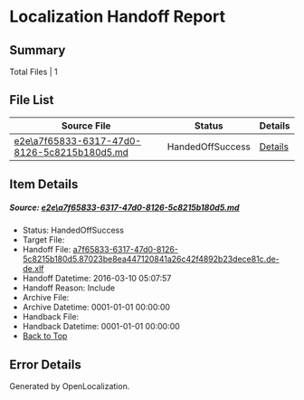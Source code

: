 # <a name='report-top'></a> Localization Handoff Report

## Summary
 Total Files | 1

## File List
 Source File | Status | Details 
 ----------- | ------ | ------- 
 [e2e\a7f65833-6317-47d0-8126-5c8215b180d5.md](https://github.com/OpenLocalizationTest/oltest/blob/f50058ebfc480801ff9787926e346e8800034946/e2e/a7f65833-6317-47d0-8126-5c8215b180d5.md) | HandedOffSuccess | [Details](#4b1d8a1620fdb303ed235ef9f9f6de77fe85c4e04)

## Item Details
##### <a name='4b1d8a1620fdb303ed235ef9f9f6de77fe85c4e04'></a> Source: [e2e\a7f65833-6317-47d0-8126-5c8215b180d5.md](https://github.com/OpenLocalizationTest/oltest/blob/f50058ebfc480801ff9787926e346e8800034946/e2e/a7f65833-6317-47d0-8126-5c8215b180d5.md)
* Status: HandedOffSuccess
* Target File: 
* Handoff File: [a7f65833-6317-47d0-8126-5c8215b180d5.87023be8ea447120841a26c42f4892b23dece81c.de-de.xlf](https://github.com/OpenLocalizationTestOrg/olhandoff/blob/3cc701bc841cd91b537666380131a620f93059f1/ol-handoff/OpenLocalizationTestOrg/oltest.de-de/xinjiang/ht/a7f65833-6317-47d0-8126-5c8215b180d5.87023be8ea447120841a26c42f4892b23dece81c.de-de.xlf)
* Handoff Datetime: 2016-03-10 05:07:57
* Handoff Reason: Include
* Archive File: 
* Archive Datetime: 0001-01-01 00:00:00
* Handback File: 
* Handback Datetime: 0001-01-01 00:00:00
* [Back to Top](#report-top)


## Error Details

Generated by OpenLocalization.
